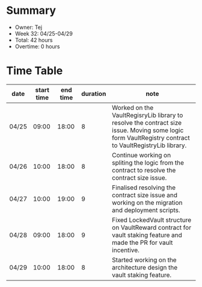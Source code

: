 # Summary
* Owner: Tej
* Week 32: 04/25-04/29
* Total: 42 hours
* Overtime: 0 hours

# Time Table
| date  | start time  | end time | duration  |  note |
|---|---|---|---|---|
| 04/25  | 09:00  | 18:00  | 8 | Worked on the VaultRegisryLib library to resolve the contract size issue. Moving some logic form VaultRegistry contract to VaultRegistryLib library. |
| 04/26  | 10:00  | 18:00  | 8 | Continue working on spliting the logic from the contract to resolve the contract size issue. |
| 04/27  | 10:00  | 19:00  | 9 | Finalised resolving the contract size issue and working on the migration and deployment scripts. |
| 04/28  | 09:00  | 18:00  | 9 | Fixed LockedVault structure on VaultReward contract for vault staking feature and made the PR for vault incentive. |
| 04/29  | 10:00  | 18:00  | 8 | Started working on the architecture design the vault staking feature. |
